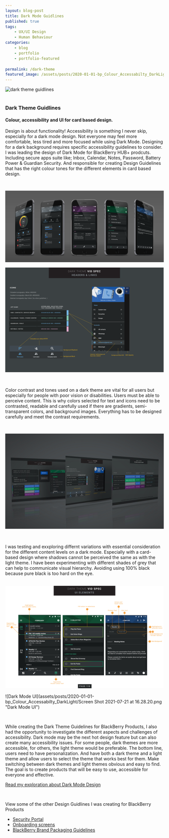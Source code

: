 ```yaml
---
layout: blog-post
title: Dark Mode Guidlines
published: true
tags: 
    - UX/UI Design
    - Human Behaviour
categories:
    - blog
    - portfolio
    - portfolio-featured
    
permalink: /dark-theme
featured_image: /assets/posts/2020-01-01-bp_Colour_Accessabilty_DarkLight/fp_ph_darktheme1.jpg
---
```


![dark theme guidlines](/assets/posts/2020-01-01-bp_Colour_Accessabilty_DarkLight/AdobeStock_darkTheme_mocks.png "dark theme guidlines")
<br>
<br> 

### Dark Theme Guidlines 
#### Colour, accessibility and UI for card based design.

Design is about functionality! Accessibility is something I never skip, especially for a dark mode design. Not everyone may feel more comfortable, less tired and more focused while using Dark Mode. Designing for a dark background requires specific accessibility guidelines to consider. 
I was leading the design of Dark Mode for BlackBerry HUB+ prodcuts. Including secure apps suite like; Inbox, Calendar, Notes, Password, Battery Power & Guardian Security. 
And responsible for creating Design Guidelines that has the right colour tones for the different elements in card based design. 

<br>

![Dark Mode UI](assets/posts/2020-01-01-bp_Colour_Accessabilty_DarkLight/allapss_darkmode_mock.png "Dark Mode UI")



![Dark Mode Code](assets/posts/2020-01-01-bp_Colour_Accessabilty_DarkLight/empty_Dark_VID_spec_Page_7.png "Dark Mode Code")



<br>

Color contrast and tones used on a dark theme are vital for all users but especially for people with poor vision or disabilities. Users must be able to perceive content. This is why colors selected for text and icons need to be contrasted, readable and carefully used if there are gradients, semi-transparent colors, and background images. Everything has to be designed carefully and meet the contrast requirements. 


<br>


![Dark Mode Code](assets/posts/2020-01-01-bp_Colour_Accessabilty_DarkLight/DArkThemMockup.jpg "Dark Mode Code")



<br>



I was testing and exxploring differnt variations with essential consideration for the different content levels on a dark mode. Especially with a card-based design where shadows cannot be perceived the same as with the light theme. I have been experimenting with different shades of grey that can help to communicate visual hierarchy. Avoiding using 100% black because pure black is too hard on the eye.  
<br>

![Dark Mode UI](assets/posts/2020-01-01-bp_Colour_Accessabilty_DarkLight/dark_vid_spec_v2_2_20190416-8.jpg "Dark Mode UI")

![Dark Mode UI](assets/posts/2020-01-01-bp_Colour_Accessabilty_DarkLight/Screen Shot 2021-07-21 at 16.28.20.png "Dark Mode UI")


<br>

While creating the Dark Theme Guidelines for BlackBerry Products, I also had the opportunity to investigate the different aspects and challenges of accessibility. Dark mode may be the next hot design feature but can also create many accessibility issues. For some people, dark themes are more accessible, for others, the light theme would be preferable. The bottom line, users need to have personalization. And have both a dark theme and a light theme and allow users to select the theme that works best for them. Make switching between dark themes and light themes obvious and easy to find. The goal is to create products that will be easy to use, accessible for everyone and effective. 



[Read my exploration about Dark Mode Design](https://curlydesigner.com/colour-accessibility) 


<br>


View some of the other Design Guidlines I was creating for BlackBerry Products


- [Security Portal](/design-guidelines)
- [Onboarding screens](/empty-data)
- [BlackBerry Brand Packaging Guidelines](/bb-brand) 
